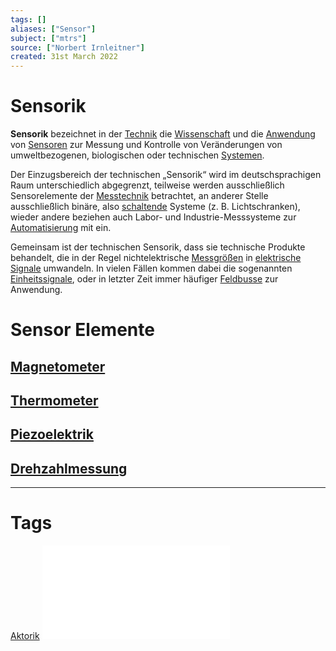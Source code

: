 ```yaml
---
tags: []
aliases: ["Sensor"]
subject: ["mtrs"]
source: ["Norbert Irnleitner"]
created: 31st March 2022
---
```


# Sensorik
**Sensorik** bezeichnet in der [Technik](https://de.wikipedia.org/wiki/Technik "Technik") die [Wissenschaft](https://de.wikipedia.org/wiki/Wissenschaft "Wissenschaft") und die [Anwendung](https://de.wikipedia.org/wiki/Nutzung_(Technik) "Nutzung (Technik)") von [Sensoren](https://de.wikipedia.org/wiki/Sensor "Sensor") zur Messung und Kontrolle von Veränderungen von umweltbezogenen, biologischen oder technischen [Systemen](https://de.wikipedia.org/wiki/System "System").

Der Einzugsbereich der technischen „Sensorik“ wird im deutschsprachigen Raum unterschiedlich abgegrenzt, teilweise werden ausschließlich Sensorelemente der [Messtechnik](https://de.wikipedia.org/wiki/Messtechnik "Messtechnik") betrachtet, an anderer Stelle ausschließlich binäre, also [schaltende](https://de.wikipedia.org/wiki/Schalter_(Elektrotechnik) "Schalter (Elektrotechnik)") Systeme (z. B. Lichtschranken), wieder andere beziehen auch Labor- und Industrie-Messsysteme zur [Automatisierung](https://de.wikipedia.org/wiki/Automatisierung "Automatisierung") mit ein.

Gemeinsam ist der technischen Sensorik, dass sie technische Produkte behandelt, die in der Regel nichtelektrische [Messgrößen](https://de.wikipedia.org/wiki/Messgr%C3%B6%C3%9Fe "Messgröße") in [elektrische Signale](https://de.wikipedia.org/wiki/Elektrisches_Signal "Elektrisches Signal") umwandeln. In vielen Fällen kommen dabei die sogenannten [Einheitssignale](https://de.wikipedia.org/wiki/Einheitssignal "Einheitssignal"), oder in letzter Zeit immer häufiger [Feldbusse](https://de.wikipedia.org/wiki/Feldbus "Feldbus") zur Anwendung.
# Sensor Elemente
## [Magnetometer](Magnetometer.md)
## [Thermometer](Thermometer.md)

## [Piezoelektrik](Piezoelektrik.md)
## [Drehzahlmessung](Drehzahlmessung.md)
---
# Tags
[Aktorik](Aktorik.md)
![MTRS23_02a_Sensorik](assets/MTRS23_02a_Sensorik.pdf)

